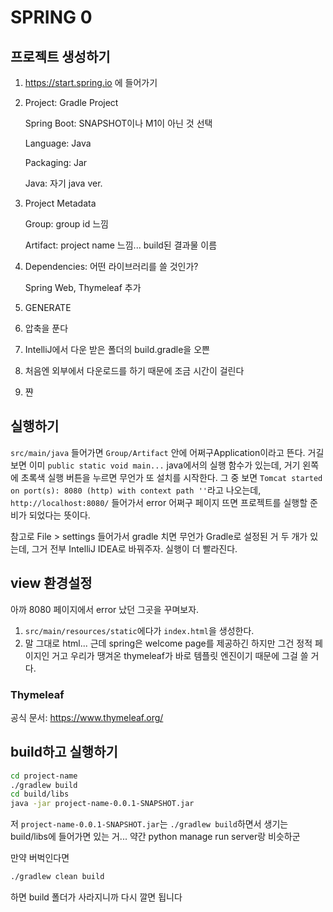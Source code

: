 # SPRING 0

## 프로젝트 생성하기

1. https://start.spring.io 에 들어가기

2. Project: Gradle Project

   Spring Boot: SNAPSHOT이나 M1이 아닌 것 선택

   Language: Java

   Packaging: Jar

   Java: 자기 java ver.

3. Project Metadata

   Group: group id 느낌

   Artifact: project name 느낌... build된 결과물 이름

4. Dependencies: 어떤 라이브러리를 쓸 것인가?

   Spring Web, Thymeleaf 추가

5. GENERATE

6. 압축을 푼다

7. IntelliJ에서 다운 받은 폴더의 build.gradle을 오쁜

8. 처음엔 외부에서 다운로드를 하기 때문에 조금 시간이 걸린다

9. 쨘



## 실행하기

`src/main/java` 들어가면 `Group/Artifact` 안에 어쩌구Application이라고 뜬다. 거길 보면 이미 `public static void main...` java에서의 실행 함수가 있는데, 거기 왼쪽에 초록색 실행 버튼을 누르면 무언가 또 설치를 시작한다. 그 중 보면 `Tomcat started on port(s): 8080 (http) with context path ''`라고 나오는데, `http://localhost:8080/` 들어가서 error 어쩌구 페이지 뜨면 프로젝트를 실행할 준비가 되었다는 뜻이다.



참고로 File > settings 들어가서 gradle 치면 무언가 Gradle로 설정된 거 두 개가 있는데, 그거 전부 IntelliJ IDEA로 바꿔주자. 실행이 더 빨라진다.



## view 환경설정

아까 8080 페이지에서 error 났던 그곳을 꾸며보자.

1. `src/main/resources/static`에다가 `index.html`을 생성한다.
2. 말 그대로 html... 근데 spring은 welcome page를 제공하긴 하지만 그건 정적 페이지인 거고 우리가 땡겨온 thymeleaf가 바로 템플릿 엔진이기 때문에 그걸 쓸 거다.



### Thymeleaf

공식 문서: https://www.thymeleaf.org/



## build하고 실행하기

```bash
cd project-name
./gradlew build
cd build/libs
java -jar project-name-0.0.1-SNAPSHOT.jar
```

저 `project-name-0.0.1-SNAPSHOT.jar`는 `./gradlew build`하면서 생기는 build/libs에 들어가면 있는 거... 약간 python manage run server랑 비슷하군



만약 버벅인다면

```bash
./gradlew clean build
```

하면 build 폴더가 사라지니까 다시 깔면 됩니다



